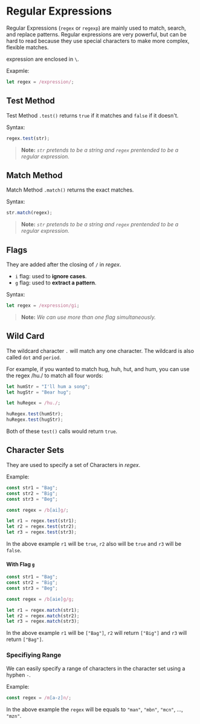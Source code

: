 # Regular Expressions
Regular Expressions (`regex` or `regexp`) are mainly used to match, search, and replace patterns. Regular expressions are very powerful, but can be hard to read because they use special characters to make more complex, flexible matches.

expression are enclosed in `\`. 

Exapmle:
```javascript
let regex = /expression/;
```

## Test Method
Test Method `.test()` returns `true` if it matches and `false` if it doesn't.

Syntax:
```javascript
regex.test(str);
```
>**Note:** *`str` pretends to be a string and `regex` prentended to be a regular expression.*

## Match Method
Match Method `.match()` returns the exact matches.

Syntax:
```javascript
str.match(regex);
```
>**Note:** *`str` pretends to be a string and `regex` prentended to be a regular expression.*

## Flags
They are added after the closing of `/` in *regex*.

- `i` flag: used to **ignore cases**.
- `g` flag: used to **extract a pattern**.

Syntax:
```javascript
let regex = /expression/gi;
```
>**Note:** *We can use more than one flag simultaneously.*

## Wild Card
The wildcard character `.` will match any one character. The wildcard is also called `dot` and `period`.

For example, if you wanted to match hug, huh, hut, and hum, you can use the regex /hu./ to match all four words:
```javascript
let humStr = "I'll hum a song";
let hugStr = "Bear hug";

let huRegex = /hu./;

huRegex.test(humStr);
huRegex.test(hugStr);
```
Both of these `test()` calls would return `true`.

## Character Sets
They are used to specify a set of Characters in *regex*.

Example:
```javascript
const str1 = "Bag";
const str2 = "Big";
const str3 = "Beg";

const regex = /b[ai]g/;

let r1 = regex.test(str1);
let r2 = regex.test(str2);
let r3 = regex.test(str3);
```
In the above example `r1` will be `true`, `r2` also will be `true` and `r3` will be `false`.

#### With Flag `g`
```javascript
const str1 = "Bag";
const str2 = "Big";
const str3 = "Beg";

const regex = /b[aie]g/g;

let r1 = regex.match(str1);
let r2 = regex.match(str2);
let r3 = regex.match(str3);
```
In the above example `r1` will be `["Bag"]`, `r2` will return `["Big"]` and `r3` will return `["Bag"]`.

### Specifiying Range
We can easily specify a range of characters in the character set using a hyphen `-`.

Example:
```js
const regex = /m[a-z]n/;
```
In the above example the `regex` will be equals to `"man"`, `"mbn"`, `"mcn"`, ..., `"mzn"`.